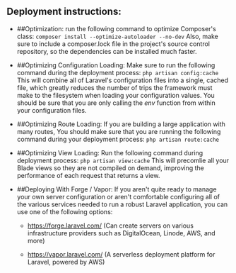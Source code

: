 ## Deployment instructions:
    
- ##Optimization:
    run the following command to optimize Composer's class: 
    `composer install --optimize-autoloader --no-dev`
    Also, make sure to include a composer.lock file in the project's source control repository, so the dependencies can be installed much faster.

- ##Optimizing Configuration Loading:
    Make sure to run the following command during the deployment process: 
    `php artisan config:cache`
    This will combine all of Laravel's configuration files into a single, cached file, which greatly reduces the number of trips the framework must make to the         filesystem when loading your configuration values.
    You should be sure that you are only calling the *env* function from within your configuration files.

- ##Optimizing Route Loading:
    If you are building a large application with many routes, You should make sure that you are running the following command during your deployment process: 
    `php artisan route:cache`

- ##Optimizing View Loading:
    Run the following command during deployment process: 
    `php artisan view:cache`
    This will precomlie all your Blade views so they are not compiled on demand, improving the performance of each request that returns a view.
    
- ##Deploying With Forge / Vapor:
    If you aren't quite ready to manage your own server configuration or aren't comfortable configuring all of the various services needed to run a robust Laravel       application, you can use one of the following options:
    - https://forge.laravel.com/ 
      (Can create servers on various infrastructure providers such as DigitalOcean, Linode, AWS, and more)
      
    - https://vapor.laravel.com/ 
      (A serverless deployment platform for Laravel, powered by AWS)
